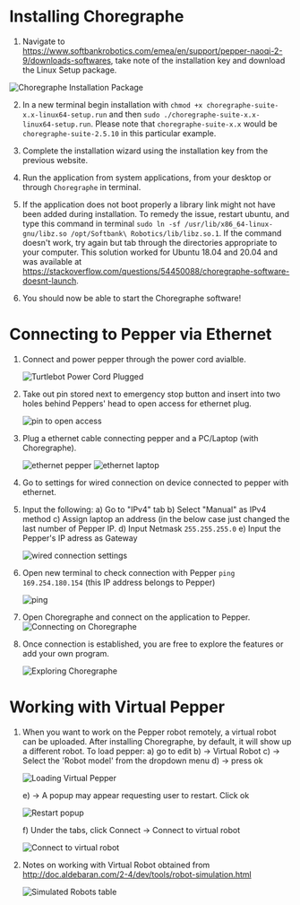 # Installing Choregraphe

1) Navigate to https://www.softbankrobotics.com/emea/en/support/pepper-naoqi-2-9/downloads-softwares, take note of the installation key and download the Linux Setup package.  
  
![Choregraphe Installation Package](Images/ChoregrapheInstall.jpg)  
  
2) In a new terminal begin installation with `chmod +x choregraphe-suite-x.x-linux64-setup.run` and then `sudo ./choregraphe-suite-x.x-linux64-setup.run`. Please note that `choregraphe-suite-x.x` would be `choregraphe-suite-2.5.10` in this particular example.
  
3) Complete the installation wizard using the installation key from the previous website.  
  
4) Run the application from system applications, from your desktop or through `Choregraphe` in terminal. 
5) If the application does not boot properly a library link might not have been added during installation. To remedy the issue, restart ubuntu, and type this command in terminal `sudo ln -sf /usr/lib/x86_64-linux-gnu/libz.so /opt/Softbank\ Robotics/lib/libz.so.1`. If the command doesn't work, try again but tab through the directories appropriate to your computer. This solution worked for Ubuntu 18.04 and 20.04 and was available at https://stackoverflow.com/questions/54450088/choregraphe-software-doesnt-launch.
  
  
5) You should now be able to start the Choregraphe software!  
  
# Connecting to Pepper via Ethernet
1) Connect and power pepper through the power cord avialble.

   ![Turtlebot Power Cord Plugged](Images/p3.jpg)
   
2) Take out pin stored next to emergency stop button and insert into two holes behind Peppers' head to open access for ethernet plug.
   
   ![pin to open access](Images/p4.jpg)
  
3) Plug a ethernet cable connecting pepper and a PC/Laptop (with Choregraphe).

   ![ethernet pepper](Images/p1.jpg)
   ![ethernet laptop](Images/p2.jpg)
   
4) Go to settings for wired connection on device connected to pepper with ethernet.

5) Input the following:
   a) Go to "IPv4" tab
   b) Select "Manual" as IPv4 method
   c) Assign laptop an address (in the below case just changed the last number of Pepper IP.
   d) Input Netmask `255.255.255.0`
   e) Input the Pepper's IP adress as Gateway
   
   ![wired connection settings](Images/pp3.png)
   
6) Open new terminal to check connection with Pepper `ping 169.254.180.154` (this IP address belongs to Pepper)
   
   ![ping](Images/pp1.png)

7) Open Choregraphe and connect on the application to Pepper.
  ![Connecting on Choregraphe](Images/pp5.png)

8) Once connection is established, you are free to explore the features or add your own program.
   
   ![Exploring Choregraphe](Images/pp2.png)

# Working with Virtual Pepper

1) When you want to work on the Pepper robot remotely, a virtual robot can be uploaded. After installing Choregraphe, by default, it will show up a different robot. To load pepper: 
   a) go to edit
   b) -> Virtual Robot
   c) -> Select the 'Robot model' from the dropdown menu
   d) -> press ok
   
   ![Loading Virtual Pepper](Images/LoadingPepper.png)
   
   e) -> A popup may appear requesting user to restart. Click ok
   
   ![Restart popup](Images/LoadingPepperRestart.png)
   
   f) Under the tabs, click Connect -> Connect to virtual robot
   
   ![Connect to virtual robot](Images/Connect.png)
   
2) Notes on working with Virtual Robot obtained from http://doc.aldebaran.com/2-4/dev/tools/robot-simulation.html

   ![Simulated Robots table](Images/SimulatedPepper.png)
